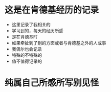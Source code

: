# 这是在肯德基经历的记录

- 这里记录了我相关的
- 学习到的，每天的经历所感
- 是在肯德基时
- 如果牵扯到了别的方面或者与肯德基之外的人或事
- 我偶尔也会记录
- 特殊的不特殊的
- 值不值得记录的

# 纯属自己所感所写别见怪